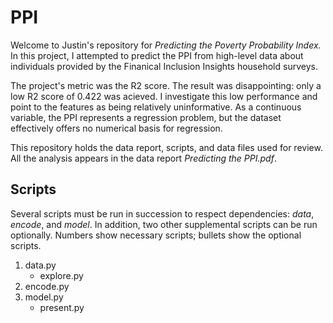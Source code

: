 # PPI
Welcome to Justin's repository for *Predicting the Poverty Probability Index.*  In this project, I attempted to predict the PPI from high-level data about individuals provided by the Finanical Inclusion Insights household surveys.  

The project's metric was the R2 score.  The result was disappointing: only a low R2 score of 0.422 was acieved.  I investigate this low performance and point to the features as being relatively uninformative.  As a continuous variable, the PPI represents a regression problem, but the dataset effectively offers no numerical basis for regression.  

This repository holds the data report, scripts, and data files used for review.  All the analysis appears in the data report *Predicting the PPI.pdf*.

## Scripts
Several scripts must be run in succession to respect dependencies: *data*, *encode*, and *model*.  In addition, two other supplemental scripts can be run optionally.  Numbers show necessary scripts; bullets show the optional scripts.
1. data.py
   * explore.py
2. encode.py
3. model.py
   * present.py
